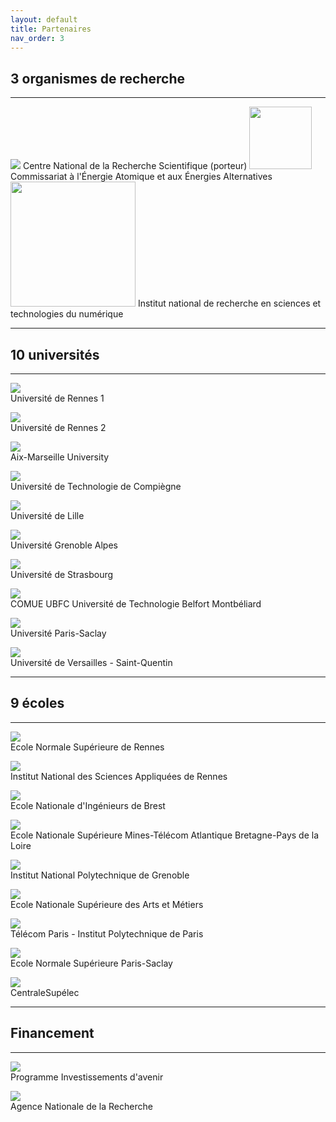 ```yaml
---
layout: default
title: Partenaires
nav_order: 3
---
```


## 3 organismes de recherche
-------------------------

<img src='logos/cnrs.jpeg' class="icon">
Centre National de la Recherche Scientifique (porteur)

<img src='logos/cea.jpg' width='100'>  
Commissariat à l'Énergie Atomique et aux Énergies Alternatives

<img src='logos/inria.png' width='200'>  
Institut national de recherche en sciences et technologies du numérique

* * *

## 10 universités
--------------

![](logos/ur1.png)  
Université de Rennes 1

![](logos/ur2.png)  
Université de Rennes 2

![](logos/amu.png)  
Aix-Marseille University

![](logos/utc.svg)  
Université de Technologie de Compiègne

![](logos/ulille.png)  
Université de Lille

![](logos/uga.svg)  
Université Grenoble Alpes

![](logos/unistra.jpg)  
Université de Strasbourg

![](logos/ubfc.png)  
COMUE UBFC Université de Technologie Belfort Montbéliard

![](logos/upsaclay.png)  
Université Paris-Saclay

![](logos/uvsq.jpg)  
Université de Versailles - Saint-Quentin

* * *

## 9 écoles
--------

![](logos/ens-rennes.svg)  
Ecole Normale Supérieure de Rennes

![](logos/insa-rennes.jpg)  
Institut National des Sciences Appliquées de Rennes

![](logos/enib.png)  
Ecole Nationale d'Ingénieurs de Brest

![](logos/imt-atlantique.png)  
Ecole Nationale Supérieure Mines-Télécom Atlantique Bretagne-Pays de la Loire

![](logos/inpg.svg)  
Institut National Polytechnique de Grenoble

![](logos/ensam.png)  
Ecole Nationale Supérieure des Arts et Métiers

![](logos/telecom.png)  
Télécom Paris - Institut Polytechnique de Paris

![](logos/ens-paris-saclay.png)  
Ecole Normale Supérieure Paris-Saclay

![](logos/cs.png)  
CentraleSupélec

* * *

## Financement
-----------

![](logos/pia.png)  
Programme Investissements d'avenir

![](logos/anr.jpg)  
Agence Nationale de la Recherche
